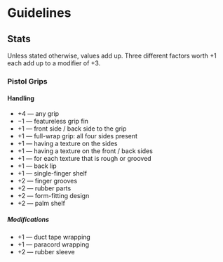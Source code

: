 # Guidelines

## Stats

Unless stated otherwise, values add up. Three different factors worth +1 each add up to a modifier of +3.


### Pistol Grips

#### Handling

* +4 — any grip
* −1 — featureless grip fin
* +1 — front side / back side to the grip
* +1 — full-wrap grip: all four sides present
* +1 — having a texture on the sides
* +1 — having a texture on the front / back sides
* +1 — for each texture that is rough or grooved
* +1 — back lip
* +1 — single-finger shelf
* +2 — finger grooves
* +2 — rubber parts
* +2 — form-fitting design
* +2 — palm shelf


##### Modifications

* +1 — duct tape wrapping
* +1 — paracord wrapping
* +2 — rubber sleeve